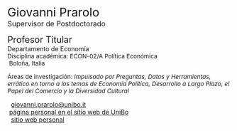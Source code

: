 <span style="font-size: 20pt; color: var(--global-theme-color);"> Giovanni Prarolo </span> <br> <span style="font-size: 12pt; color: var(--global-theme-color);"> Supervisor de Postdoctorado </span>

<span style="font-size: 15pt;"> Profesor Titular </span> <br> Departamento de Economía <br> <span style="font-size: 10pt;"> Disciplina académica: ECON-02/A Política Económica </span> <br> <span style="font-size: 10pt;"> <i class="fa-solid fa-location-dot"></i> &nbsp;Boloña, Italia</span>

<p style="font-size: 10pt;"> Áreas de investigación: <i> Impulsado por Preguntas, Datos y Herramientas, errático en torno a los temas de Economía Política, Desarrollo a Largo Plazo, el Papel del Comercio y la Diversidad Cultural </i></p>


<span style="vertical-align: middle; line-height: 1; color: var(--global-theme-color);"><i class="fa-solid fa-envelope"></i></span>&nbsp;&nbsp;<a href="mailto:giovanni.prarolo@unibo.it">giovanni.prarolo@unibo.it</a> <br>
<i class="fa-solid fa-landmark" style="color: var(--global-theme-color);"></i> &nbsp;[página personal en el sitio web de UniBo](https://www.unibo.it/sitoweb/giovanni.prarolo/en) <br>
<span style="vertical-align: middle; line-height: 1; color: var(--global-theme-color);"><i class="fa-solid fa-globe"></i></span>&nbsp;&nbsp;<a href="https://sites.google.com/site/giovanniprarolo/">sitio web personal</a>

